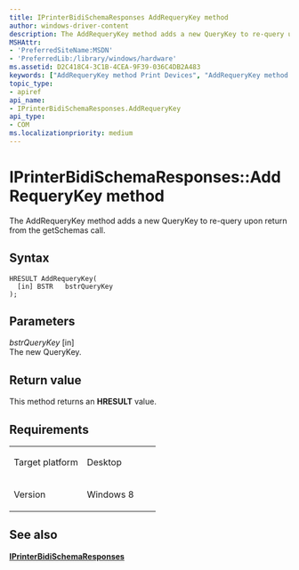 ```yaml
---
title: IPrinterBidiSchemaResponses AddRequeryKey method
author: windows-driver-content
description: The AddRequeryKey method adds a new QueryKey to re-query upon return from the getSchemas call.
MSHAttr:
- 'PreferredSiteName:MSDN'
- 'PreferredLib:/library/windows/hardware'
ms.assetid: D2C418C4-3C1B-4CEA-9F39-036C4DB2A483
keywords: ["AddRequeryKey method Print Devices", "AddRequeryKey method Print Devices , IPrinterBidiSchemaResponses interface", "IPrinterBidiSchemaResponses interface Print Devices , AddRequeryKey method"]
topic_type:
- apiref
api_name:
- IPrinterBidiSchemaResponses.AddRequeryKey
api_type:
- COM
ms.localizationpriority: medium
---
```


# IPrinterBidiSchemaResponses::AddRequeryKey method


The AddRequeryKey method adds a new QueryKey to re-query upon return from the getSchemas call.

Syntax
------

```ManagedCPlusPlus
HRESULT AddRequeryKey(
  [in] BSTR   bstrQueryKey
);
```

Parameters
----------

 *bstrQueryKey* \[in\]  
The new QueryKey.

Return value
------------

This method returns an **HRESULT** value.

Requirements
------------

<table>
<colgroup>
<col width="50%" />
<col width="50%" />
</colgroup>
<tbody>
<tr class="odd">
<td><p>Target platform</p></td>
<td>Desktop</td>
</tr>
<tr class="even">
<td><p>Version</p></td>
<td><p>Windows 8</p></td>
</tr>
</tbody>
</table>

## <span id="see_also"></span>See also


[**IPrinterBidiSchemaResponses**](iprinterbidischemaresponses.md)

 

 




